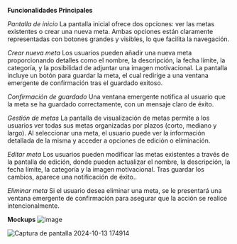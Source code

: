 **Funcionalidades Principales**


*Pantalla de inicio*
La pantalla inicial ofrece dos opciones: ver las metas existentes o crear una nueva meta. Ambas opciones están claramente representadas con botones grandes y visibles,
lo que facilita la navegación.


*Crear nueva meta*
Los usuarios pueden añadir una nueva meta proporcionando detalles como el nombre, la descripción, la fecha límite, la categoría, y la posibilidad de adjuntar
una imagen motivacional. La pantalla incluye un botón para guardar la meta, el cual redirige a una ventana emergente de confirmación tras el guardado exitoso.

*Confirmación de guardado*
Una ventana emergente notifica al usuario que la meta se ha guardado correctamente, con un mensaje claro de éxito.


*Gestión de metas*
La pantalla de visualización de metas permite a los usuarios ver todas sus metas organizadas por plazos (corto, mediano y largo). Al seleccionar una meta,
el usuario puede ver la información detallada de la misma y acceder a opciones de edición o eliminación.


*Editar meta*
Los usuarios pueden modificar las metas existentes a través de la pantalla de edición, donde pueden actualizar el nombre, la descripción, la fecha límite,
la categoría y la imagen motivacional. Tras guardar los cambios, aparece una notificación de éxito..


*Eliminar meta*
Si el usuario desea eliminar una meta, se le presentará una ventana emergente de confirmación para asegurar que la acción se realice intencionalmente.



**Mockups**
![image](https://github.com/user-attachments/assets/8e7cc326-1d3f-4a07-a388-e0b84524a459)

![Captura de pantalla 2024-10-13 174914](https://github.com/user-attachments/assets/a42c4ca3-5a34-4042-8298-c0f28636de27)

